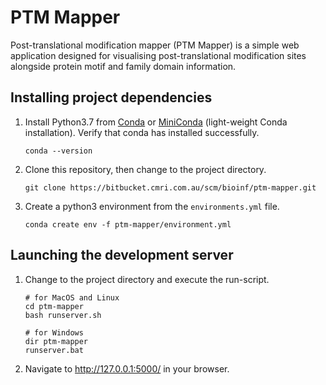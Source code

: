 # PTM Mapper

Post-translational modification mapper (PTM Mapper) is a simple web application designed for visualising post-translational modification sites alongside protein motif and family domain information.

## Installing project dependencies

1. Install Python3.7 from [Conda](https://www.anaconda.com/download/#linux) or [MiniConda](https://conda.io/miniconda.html) (light-weight Conda installation). Verify that conda has installed successfully.
   ```
   conda --version
   ```
2. Clone this repository, then change to the project directory.
   ```
   git clone https://bitbucket.cmri.com.au/scm/bioinf/ptm-mapper.git
   ```
3. Create a python3 environment from the `environments.yml` file.
   ```
   conda create env -f ptm-mapper/environment.yml
   ```

## Launching the development server

1. Change to the project directory and execute the run-script.
   ```
   # for MacOS and Linux
   cd ptm-mapper
   bash runserver.sh

   # for Windows
   dir ptm-mapper
   runserver.bat
   ```
2. Navigate to http://127.0.0.1:5000/ in your browser.
